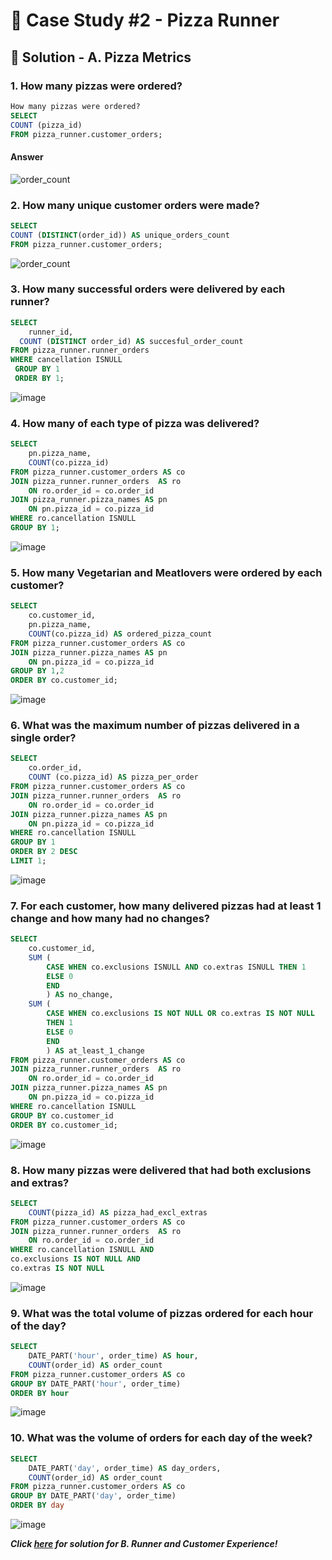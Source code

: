 # 🍕 Case Study #2 - Pizza Runner

## 🍝 Solution - A. Pizza Metrics

### 1. How many pizzas were ordered?

````sql
How many pizzas were ordered?
SELECT 
COUNT (pizza_id)
FROM pizza_runner.customer_orders;
````
#### Answer

![order_count](https://github.com/Ebekulak/images/blob/main/Ekran%20g%C3%B6r%C3%BCnt%C3%BCs%C3%BC%202024-11-13%20224911.png)

### 2. How many unique customer orders were made?

````sql
SELECT 
COUNT (DISTINCT(order_id)) AS unique_orders_count
FROM pizza_runner.customer_orders;
````
![order_count](https://github.com/Ebekulak/images/blob/main/Ekran%20g%C3%B6r%C3%BCnt%C3%BCs%C3%BC%202024-11-13%20235349.png?raw=true)

### 3. How many successful orders were delivered by each runner?

````sql
SELECT
 	runner_id,
  COUNT (DISTINCT order_id) AS succesful_order_count
FROM pizza_runner.runner_orders
WHERE cancellation ISNULL
 GROUP BY 1
 ORDER BY 1;
````
![image](https://github.com/user-attachments/assets/0d0d67ce-6f2c-4d67-9443-53982706046d)

### 4. How many of each type of pizza was delivered?

````sql
SELECT 
	pn.pizza_name,	
	COUNT(co.pizza_id)
FROM pizza_runner.customer_orders AS co
JOIN pizza_runner.runner_orders  AS ro 
	ON ro.order_id = co.order_id
JOIN pizza_runner.pizza_names AS pn 
	ON pn.pizza_id = co.pizza_id
WHERE ro.cancellation ISNULL
GROUP BY 1;
````
![image](https://github.com/user-attachments/assets/87fc488f-d3c2-4d8b-9a5f-493eddcaeaa1)

### 5. How many Vegetarian and Meatlovers were ordered by each customer?

````sql
SELECT  
	co.customer_id,
	pn.pizza_name,	
	COUNT(co.pizza_id) AS ordered_pizza_count
FROM pizza_runner.customer_orders AS co
JOIN pizza_runner.pizza_names AS pn 
	ON pn.pizza_id = co.pizza_id
GROUP BY 1,2
ORDER BY co.customer_id;
````
![image](https://github.com/user-attachments/assets/d14b8b69-a2f5-42b4-81eb-1468fd8065d2)

### 6. What was the maximum number of pizzas delivered in a single order?

````sql
SELECT 
	co.order_id,
	COUNT (co.pizza_id) AS pizza_per_order
FROM pizza_runner.customer_orders AS co
JOIN pizza_runner.runner_orders  AS ro 
	ON ro.order_id = co.order_id
JOIN pizza_runner.pizza_names AS pn 
	ON pn.pizza_id = co.pizza_id
WHERE ro.cancellation ISNULL
GROUP BY 1
ORDER BY 2 DESC
LIMIT 1;
````
![image](https://github.com/user-attachments/assets/7db7ebec-af84-42f9-b951-6b94177caefc)

### 7. For each customer, how many delivered pizzas had at least 1 change and how many had no changes?

````sql
SELECT 
	co.customer_id,
	SUM (
		CASE WHEN co.exclusions ISNULL AND co.extras ISNULL	THEN 1
		ELSE 0
		END
		) AS no_change,	
	SUM (
		CASE WHEN co.exclusions IS NOT NULL OR co.extras IS NOT NULL
		THEN 1
		ELSE 0
		END
		) AS at_least_1_change
FROM pizza_runner.customer_orders AS co
JOIN pizza_runner.runner_orders  AS ro 
	ON ro.order_id = co.order_id
JOIN pizza_runner.pizza_names AS pn 
	ON pn.pizza_id = co.pizza_id
WHERE ro.cancellation ISNULL
GROUP BY co.customer_id
ORDER BY co.customer_id;
````
![image](https://github.com/user-attachments/assets/3a9fc73b-6b33-404e-a154-d2f78db3173f)

### 8. How many pizzas were delivered that had both exclusions and extras?
````sql
SELECT 
	COUNT(pizza_id) AS pizza_had_excl_extras
FROM pizza_runner.customer_orders AS co
JOIN pizza_runner.runner_orders  AS ro 
	ON ro.order_id = co.order_id
WHERE ro.cancellation ISNULL AND
co.exclusions IS NOT NULL AND 
co.extras IS NOT NULL
````
![image](https://github.com/user-attachments/assets/f4b8d972-bda6-4ad3-b273-21f2c16fc806)

### 9. What was the total volume of pizzas ordered for each hour of the day?

````sql
SELECT 
	DATE_PART('hour', order_time) AS hour,
	COUNT(order_id) AS order_count	
FROM pizza_runner.customer_orders AS co
GROUP BY DATE_PART('hour', order_time)
ORDER BY hour
````
![image](https://github.com/user-attachments/assets/88fcb34b-b20c-43ae-a5af-4811c7c85e38)

### 10. What was the volume of orders for each day of the week?

````sql
SELECT 
	DATE_PART('day', order_time) AS day_orders,
	COUNT(order_id) AS order_count	
FROM pizza_runner.customer_orders AS co
GROUP BY DATE_PART('day', order_time)
ORDER BY day
````
![image](https://github.com/user-attachments/assets/aba8c4ed-69f2-4e9c-b1b8-1f3ff25f054b)

***Click [here](https://github.com/Ebekulak/8_Week_SQL_Challenge/blob/6088638a073202fd132d4ea9d46beb3dab40a780/B.%20Runner%20and%20Customer%20Experience.md) for solution for B. Runner and Customer Experience!***

